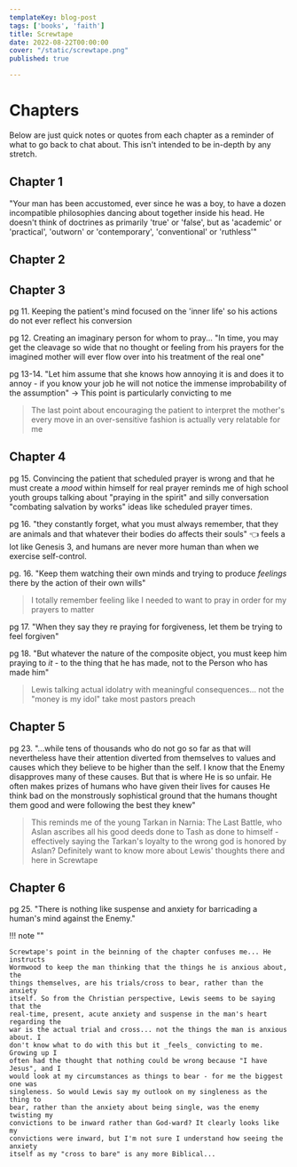 ```yaml
---
templateKey: blog-post
tags: ['books', 'faith']
title: Screwtape
date: 2022-08-22T00:00:00
cover: "/static/screwtape.png"
published: true

---
```


# Chapters

Below are just quick notes or quotes from each chapter as a reminder of what to
go back to chat about. This isn't intended to be in-depth by any stretch.

## Chapter 1

"Your man has been accustomed, ever since he was a boy, to have a dozen
incompatible philosophies dancing about together inside his head. He doesn't
think of doctrines as primarily 'true' or 'false', but as 'academic' or
'practical', 'outworn' or 'contemporary', 'conventional' or 'ruthless'"

## Chapter 2

## Chapter 3

pg 11. Keeping the patient's mind focused on the 'inner life' so his actions do not ever reflect his conversion 

pg 12. Creating an imaginary person for whom to pray... "In time, you may get the cleavage so wide that no thought or feeling from his prayers for the imagined mother will ever flow over into his treatment of the real one"

pg 13-14. "Let him assume that she knows how annoying it is and does it to annoy - if you know your job he will not notice the immense improbability of the assumption" -> This point is particularly convicting to me

> The last point about encouraging the patient to interpret the mother's every move in an over-sensitive fashion is actually very relatable for me

## Chapter 4

pg 15. Convincing the patient that scheduled prayer is wrong and that he must create a _mood_ within himself for real prayer reminds me of high school youth groups talking about "praying in the spirit" and  silly conversation "combating salvation by works" ideas like scheduled prayer times.

pg 16. "they constantly forget, what you must always remember, that they are animals and that whatever their bodies do affects their souls" 👈 feels a lot like Genesis 3, and humans are never more human than when we exercise self-control.

pg. 16. "Keep them watching their own minds and trying to produce _feelings_ there by the action of their own wills"

> I totally remember feeling like I needed to want to pray in order for my prayers to matter

pg 17. "When they say they re praying for forgiveness, let them be trying to feel forgiven"

pg 18. "But whatever the nature of the composite object, you must keep him praying to _it_ - to the thing that he has made, not to the Person who has made him"

> Lewis talking actual idolatry with meaningful consequences... not the "money is my idol" take most pastors preach

## Chapter 5

pg 23. "...while tens of thousands who do not go so far as that will nevertheless have their attention diverted from themselves to values and causes which they believe to be higher than the self. I know that the Enemy disapproves many of these causes. But that is where He is so unfair. He often makes prizes of humans who have given their lives for causes He think bad on the monstrously sophistical ground that the humans thought them good and were following the best they knew"

> This reminds me of the young Tarkan in Narnia: The Last Battle, who Aslan ascribes all his good deeds done to Tash as done to himself - effectively saying the Tarkan's loyalty to the wrong god is honored by Aslan? Definitely want to know more about Lewis' thoughts there and here in Screwtape


## Chapter 6

pg 25. "There is nothing like suspense and anxiety for barricading a human's mind against the Enemy."

!!! note ""

    Screwtape's point in the beinning of the chapter confuses me... He instructs
    Wormwood to keep the man thinking that the things he is anxious about, the
    things themselves, are his trials/cross to bear, rather than the anxiety
    itself. So from the Christian perspective, Lewis seems to be saying that the
    real-time, present, acute anxiety and suspense in the man's heart regarding the
    war is the actual trial and cross... not the things the man is anxious about. I
    don't know what to do with this but it _feels_ convicting to me. Growing up I
    often had the thought that nothing could be wrong because "I have Jesus", and I
    would look at my circumstances as things to bear - for me the biggest one was
    singleness. So would Lewis say my outlook on my singleness as the thing to
    bear, rather than the anxiety about being single, was the enemy twisting my
    convictions to be inward rather than God-ward? It clearly looks like my
    convictions were inward, but I'm not sure I understand how seeing the anxiety
    itself as my "cross to bare" is any more Biblical...


